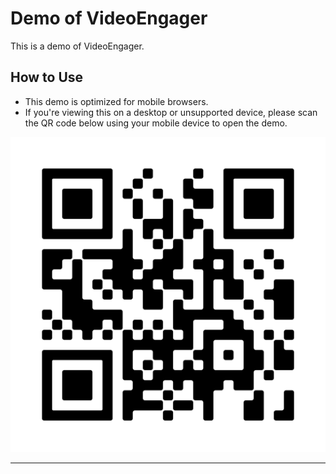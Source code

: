 # Demo of VideoEngager

This is a demo of VideoEngager.

## How to Use

- This demo is optimized for mobile browsers.
- If you're viewing this on a desktop or unsupported device, please scan the QR code below using your mobile device to open the demo.

![QR Code](./Video_Engager_QR.png)

---
